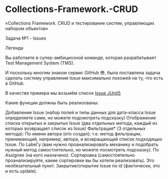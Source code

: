 # Collections-Framework.-CRUD
«Collections Framework. CRUD и тестирование систем, управляющих набором объектов»

Задача №1 - Issues


Легенда

Вы работаете в супер-амбициозной команде, которая разрабатывает Test Management System (TMS).

И поскольку многим знаком сервис GitHub 😎, была поставлена задача сделать систему управления Issue максимально похожей на ту, что есть в GitHub.

В качестве примера мы возьмём список [Issue JUnit5](https://github.com/junit-team/junit5/issues)

Какие функции должны быть реализованы:

Добавление Issue (набор полей и типы данных для дата-класса Issue определяете сами, но можете подсмотреть подсказку)
Отображение списка открытых и закрытых Issue (два отдельных метода, каждый из которых возвращает список из Issue)
Фильтрация* (3 отдельных метода):
По имени автора (кто создал); т.е. метод фильтрации, принимающий, например, автора, и возвращающий список подходящих Issue.
По Label'у (вам нужно проанализировать механику и подобрать нужный метод самостоятельно, но можете посмотреть подсказку).
По Assignee (на кого назначено).
Сортировка (самостоятельно проанализируйте, какие сортировки вы бы хотели реализовать). Это необязательный пункт.
Закрытие/открытие Issue по id (фактически, это и есть update).
